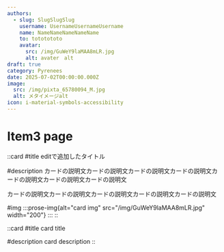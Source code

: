 ```yaml
---
authors:
  - slug: SlugSlugSlug
    username: UsernameUsernameUsername
    name: NameNameNameNameName
    to: tototototo
    avatar:
      src: /img/GuWeY9laMAA8mLR.jpg
      alt: avater　alt
draft: true
category: Pyrenees
date: 2025-07-02T00:00:00.000Z
image:
  src: /img/pixta_65780094_M.jpg
  alt: メタイメージalt
icon: i-material-symbols-accessibility
---
```


# Item3 page

::card
#title
editで追加したタイトル

#description
カードの説明文カードの説明文カードの説明文カードの説明文カードの説明文カードの説明文カードの説明文

カードの説明文カードの説明文カードの説明文カードの説明文カードの説明文

#img
  :::prose-img{alt="card img" src="/img/GuWeY9laMAA8mLR.jpg" width="200"}
  :::
::

::card
#title
card title

#description
card description
::
